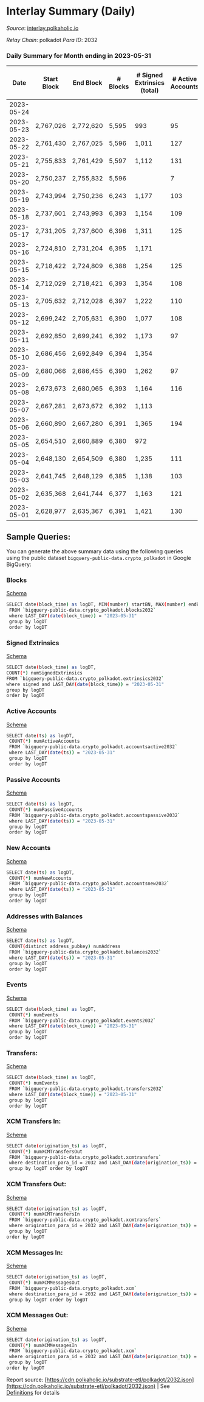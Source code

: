 # Interlay Summary (Daily)

_Source_: [interlay.polkaholic.io](https://interlay.polkaholic.io)

*Relay Chain*: polkadot
*Para ID*: 2032



### Daily Summary for Month ending in 2023-05-31


| Date | Start Block | End Block | # Blocks  | # Signed Extrinsics (total) | # Active Accounts | # Passive | # New | # Addresses with Balances | # Events | # Transfers | # XCM Transfers In | # XCM Transfers Out | # XCM In | # XCM Out | Issues | 
| ---- | ----------- | --------- | --------  | --------------------------- | ----------------- | --------- | ----- | ------------------------- | -------- | ----------- | ------------------ | ------------------- | -------- | --------- | ------ |
| 2023-05-24 |  |  |   |  |  |  |  |  |  |   |   |   |  |  |  |
| 2023-05-23 | 2,767,026 | 2,772,620 | 5,595  | 993 | 95 | 20 | 3 | 11,844 | 50,017 | 5,735 ($86,143.16) | 5 ($399.04) | 12 ($2,022.97) | 24 | 21 |  |
| 2023-05-22 | 2,761,430 | 2,767,025 | 5,596  | 1,011 | 127 | 40 | 20 | 11,841 | 50,305 | 5,797 ($54,596.55) | 10 ($6,726.05) | 25 ($18,078.09) | 27 | 28 |  |
| 2023-05-21 | 2,755,833 | 2,761,429 | 5,597  | 1,112 | 131 | 20 | 7 | 11,821 | 50,482 | 5,790 ($46,322.65) | 12 ($683.41) | 14 ($1,509.22) | 26 | 16 |  |
| 2023-05-20 | 2,750,237 | 2,755,832 | 5,596  |  | 7 | 127 | 9 | 11,814 | 50,337 | 5,769 ($83,471.26) | 10 ($24,398.11) | 18 ($37,066.12) | 29 | 18 |  |
| 2023-05-19 | 2,743,994 | 2,750,236 | 6,243  | 1,177 | 103 | 15 | 1 | 11,805 | 56,018 | 6,383 ($37,168.39) | 2 ($218.25) | 17 ($17,896.25) | 8 | 15 |  |
| 2023-05-18 | 2,737,601 | 2,743,993 | 6,393  | 1,154 | 109 | 14 | 8 | 11,804 | 57,119 | 6,533 ($119,954.59) | 12 ($12,110.97) | 27 ($89,074.47) | 30 | 20 |  |
| 2023-05-17 | 2,731,205 | 2,737,600 | 6,396  | 1,311 | 125 | 18 | 3 | 11,796 | 58,079 | 6,599 ($92,946.83) | 20 ($38,803.72) | 32 ($28,493.60) | 62 | 41 |  |
| 2023-05-16 | 2,724,810 | 2,731,204 | 6,395  | 1,171 |  |  |  | 11,793 | 57,167 | 6,518 ($36,645.16) | 5 ($457.32) | 14 ($10,887.43) | 8 | 13 |  |
| 2023-05-15 | 2,718,422 | 2,724,809 | 6,388  | 1,254 | 125 | 16 | 2 | 11,793 | 57,390 | 6,510 ($25,230.65) | 4 ($100.59) | 9 ($1,054.42) | 10 | 13 |  |
| 2023-05-14 | 2,712,029 | 2,718,421 | 6,393  | 1,354 | 108 | 11 | 3 | 11,791 | 57,803 | 6,498 ($58,676.29) | 10 ($6,594.77) | 8 ($1,034.95) | 13 | 11 |  |
| 2023-05-13 | 2,705,632 | 2,712,028 | 6,397  | 1,222 | 110 | 17 | 1 | 11,788 | 57,186 | 6,504 ($22,586.04) | 4 ($55.81) | 11 ($1,505.96) | 11 | 10 |  |
| 2023-05-12 | 2,699,242 | 2,705,631 | 6,390  | 1,077 | 108 | 20 | 6 | 11,787 | 56,740 | 6,537 ($31,880.47) | 6 ($7,460.37) | 16 ($3,807.51) | 20 | 24 |  |
| 2023-05-11 | 2,692,850 | 2,699,241 | 6,392  | 1,173 | 97 | 19 |  | 11,781 | 57,021 | 6,505 ($35,613.40) | 4 ($276.68) | 7 ($8,224.10) | 11 | 12 |  |
| 2023-05-10 | 2,686,456 | 2,692,849 | 6,394  | 1,354 |  |  | 4 | 11,778 | 57,940 | 6,523 ($29,734.02) | 7 ($2,973.50) | 6 ($1,324.96) | 17 | 10 |  |
| 2023-05-09 | 2,680,066 | 2,686,455 | 6,390  | 1,262 | 97 | 15 | 2 | 11,774 | 57,283 | 6,488 ($25,063.92) | 5 ($812.82) | 9 ($1,641.59) | 12 | 9 |  |
| 2023-05-08 | 2,673,673 | 2,680,065 | 6,393  | 1,164 | 116 | 20 | 4 | 11,772 | 57,307 | 6,542 ($42,544.42) | 7 ($2,714.14) | 13 ($5,269.43) | 38 | 36 |  |
| 2023-05-07 | 2,667,281 | 2,673,672 | 6,392  | 1,113 |  |  | 2 | 11,768 | 56,731 | 6,496 ($31,711.46) | 7 ($1,411.38) | 10 ($3,039.74) | 12 | 11 |  |
| 2023-05-06 | 2,660,890 | 2,667,280 | 6,391  | 1,365 | 194 | 15 | 8 | 11,766 | 57,954 | 6,608 ($233,556.92) | 9 ($609.73) | 8 ($1,055.76) | 20 | 11 |  |
| 2023-05-05 | 2,654,510 | 2,660,889 | 6,380  | 972 |  |  | 3 | 11,758 | 55,893 | 6,464 ($17,443.54) | 3 ($59.38) |   | 10 | 2 |  |
| 2023-05-04 | 2,648,130 | 2,654,509 | 6,380  | 1,235 | 111 | 14 | 3 | 11,755 | 57,215 | 6,515 ($20,659.84) | 6 ($8,953.06) | 12 ($1,966.07) | 13 | 14 |  |
| 2023-05-03 | 2,641,745 | 2,648,129 | 6,385  | 1,138 | 103 | 16 | 1 | 11,752 | 56,861 | 6,493 ($33,514.79) | 5 ($1,094.93) | 11 ($1,108.55) | 11 | 16 |  |
| 2023-05-02 | 2,635,368 | 2,641,744 | 6,377  | 1,163 | 121 | 16 | 10 | 11,751 | 56,892 | 6,511 ($18,297.70) | 6 ($470.08) | 14 ($1,168.79) | 8 | 13 |  |
| 2023-05-01 | 2,628,977 | 2,635,367 | 6,391  | 1,421 | 130 | 19 | 10 | 11,741 | 58,288 | 6,556 ($36,196.06) | 10 ($3,647.18) | 23 ($5,275.28) | 17 | 22 |  |

## Sample Queries:
You can generate the above summary data using the following queries using the public dataset `bigquery-public-data.crypto_polkadot` in Google BigQuery:


### Blocks 

[Schema](https://github.com/colorfulnotion/substrate-etl/blob/main/schema/blocks.json)

```bash
SELECT date(block_time) as logDT, MIN(number) startBN, MAX(number) endBN, COUNT(*) numBlocks 
 FROM `bigquery-public-data.crypto_polkadot.blocks2032`  
 where LAST_DAY(date(block_time)) = "2023-05-31" 
 group by logDT 
 order by logDT
```

### Signed Extrinsics 

[Schema](https://github.com/colorfulnotion/substrate-etl/blob/main/schema/extrinsics.json)

```bash
SELECT date(block_time) as logDT, 
COUNT(*) numSignedExtrinsics 
FROM `bigquery-public-data.crypto_polkadot.extrinsics2032`  
where signed and LAST_DAY(date(block_time)) = "2023-05-31" 
group by logDT 
order by logDT
```

### Active Accounts 

[Schema](https://github.com/colorfulnotion/substrate-etl/blob/main/schema/accountsactive.json)

```bash
SELECT date(ts) as logDT, 
 COUNT(*) numActiveAccounts 
 FROM `bigquery-public-data.crypto_polkadot.accountsactive2032` 
 where LAST_DAY(date(ts)) = "2023-05-31" 
 group by logDT 
 order by logDT
```

### Passive Accounts 

[Schema](https://github.com/colorfulnotion/substrate-etl/blob/main/schema/accountspassive.json)

```bash
SELECT date(ts) as logDT, 
 COUNT(*) numPassiveAccounts 
 FROM `bigquery-public-data.crypto_polkadot.accountspassive2032` 
 where LAST_DAY(date(ts)) = "2023-05-31" 
 group by logDT 
 order by logDT
```

### New Accounts 

[Schema](https://github.com/colorfulnotion/substrate-etl/blob/main/schema/accountsnew.json)

```bash
SELECT date(ts) as logDT, 
 COUNT(*) numNewAccounts 
 FROM `bigquery-public-data.crypto_polkadot.accountsnew2032` 
 where LAST_DAY(date(ts)) = "2023-05-31" 
 group by logDT
 order by logDT
```

### Addresses with Balances 

[Schema](https://github.com/colorfulnotion/substrate-etl/blob/main/schema/balances.json)

```bash
SELECT date(ts) as logDT,
 COUNT(distinct address_pubkey) numAddress 
 FROM `bigquery-public-data.crypto_polkadot.balances2032` 
 where LAST_DAY(date(ts)) = "2023-05-31" 
 group by logDT 
 order by logDT
```

### Events 

[Schema](https://github.com/colorfulnotion/substrate-etl/blob/main/schema/events.json)

```bash
SELECT date(block_time) as logDT, 
 COUNT(*) numEvents 
 FROM `bigquery-public-data.crypto_polkadot.events2032` 
 where LAST_DAY(date(block_time)) = "2023-05-31" 
 group by logDT 
 order by logDT
```

### Transfers:

[Schema](https://github.com/colorfulnotion/substrate-etl/blob/main/schema/transfers.json)

```bash
SELECT date(block_time) as logDT, 
 COUNT(*) numEvents 
 FROM `bigquery-public-data.crypto_polkadot.transfers2032` 
 where LAST_DAY(date(block_time)) = "2023-05-31" 
 group by logDT 
 order by logDT
```

### XCM Transfers In: 

[Schema](https://github.com/colorfulnotion/substrate-etl/blob/main/schema/xcmtransfers.json)

```bash
SELECT date(origination_ts) as logDT, 
 COUNT(*) numXCMTransfersOut 
 FROM `bigquery-public-data.crypto_polkadot.xcmtransfers` 
 where destination_para_id = 2032 and LAST_DAY(date(origination_ts)) = "2023-05-31" 
 group by logDT order by logDT
```

### XCM Transfers Out: 

[Schema](https://github.com/colorfulnotion/substrate-etl/blob/main/schema/xcmtransfers.json)

```bash
SELECT date(origination_ts) as logDT, 
 COUNT(*) numXCMTransfersIn 
 FROM `bigquery-public-data.crypto_polkadot.xcmtransfers` 
 where origination_para_id = 2032 and LAST_DAY(date(origination_ts)) = "2023-05-31" 
 group by logDT 
order by logDT
```

### XCM Messages In: 

[Schema](https://github.com/colorfulnotion/substrate-etl/blob/main/schema/xcm.json)

```bash
SELECT date(origination_ts) as logDT, 
 COUNT(*) numXCMMessagesOut 
 FROM `bigquery-public-data.crypto_polkadot.xcm` 
 where destination_para_id = 2032 and LAST_DAY(date(origination_ts)) = "2023-05-31" 
 group by logDT order by logDT
```

### XCM Messages Out: 

[Schema](https://github.com/colorfulnotion/substrate-etl/blob/main/schema/xcm.json)

```bash
SELECT date(origination_ts) as logDT, 
 COUNT(*) numXCMMessagesIn 
 FROM `bigquery-public-data.crypto_polkadot.xcm` 
 where origination_para_id = 2032 and LAST_DAY(date(origination_ts)) = "2023-05-31" 
 group by logDT 
order by logDT
```


Report source: [https://cdn.polkaholic.io/substrate-etl/polkadot/2032.json](https://cdn.polkaholic.io/substrate-etl/polkadot/2032.json) | See [Definitions](/DEFINITIONS.md) for details
